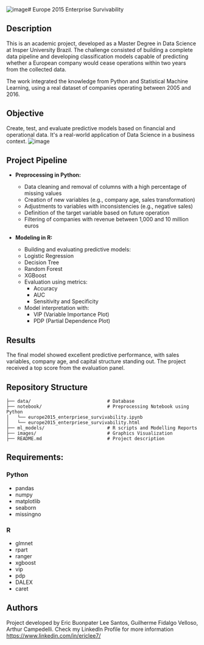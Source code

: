 ![image](https://github.com/user-attachments/assets/1e9223fb-6d31-49ef-925e-096845c86940)# Europe 2015 Enterprise Survivability

## Description

This is an academic project, developed as a Master Degree in Data Science at Insper University Brazil. The challenge consisted of building a complete data pipeline and developing classification models capable of predicting whether a European company would cease operations within two years from the collected data.

The work integrated the knowledge from Python and Statistical Machine Learning, using a real dataset of companies operating between 2005 and 2016.

## Objective

Create, test, and evaluate predictive models based on financial and operational data. It's a real-world application of Data Science in a business context.
![image](https://github.com/user-attachments/assets/2b907a03-c006-4ebe-8483-a03ac02ebbae)

## Project Pipeline
- **Preprocessing in Python:**
  - Data cleaning and removal of columns with a high percentage of missing values
  - Creation of new variables (e.g., company age, sales transformation)
  - Adjustments to variables with inconsistencies (e.g., negative sales)
  - Definition of the target variable based on future operation
  - Filtering of companies with revenue between 1,000 and 10 million euros

- **Modeling in R:**
  -  Building and evaluating predictive models:
    - Logistic Regression
    - Decision Tree
    - Random Forest
    - XGBoost
  - Evaluation using metrics:
    - Accuracy
    - AUC
    - Sensitivity and Specificity
  - Model interpretation with:
    - VIP (Variable Importance Plot)
    - PDP (Partial Dependence Plot)

## Results
The final model showed excellent predictive performance, with sales variables, company age, and capital structure standing out. The project received a top score from the evaluation panel.

## Repository Structure

```
├── data/                            # Database
├── notebook/                        # Preprocessing Notebook using Python
│   └── europe2015_enterpriese_survivability.ipynb
│   └── europe2015_enterpriese_survivability.html
├── ml_models/                       # R scripts and Modelling Reports
├── images/                          # Graphics Visualization
├── README.md                        # Project description
```

## Requirements:

### Python
- pandas
- numpy
- matplotlib
- seaborn
- missingno

### R
- glmnet
- rpart
- ranger
- xgboost
- vip
- pdp
- DALEX
- caret

## Authors
Project developed by Eric Buonpater Lee Santos, Guilherme Fidalgo Velloso, Arthur Campedelli.
Check my LinkedIn Profile for more information https://www.linkedin.com/in/ericlee7/
